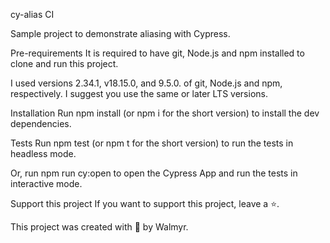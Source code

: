 cy-alias
CI

Sample project to demonstrate aliasing with Cypress.

Pre-requirements
It is required to have git, Node.js and npm installed to clone and run this project.

I used versions 2.34.1, v18.15.0, and 9.5.0. of git, Node.js and npm, respectively. I suggest you use the same or later LTS versions.

Installation
Run npm install (or npm i for the short version) to install the dev dependencies.

Tests
Run npm test (or npm t for the short version) to run the tests in headless mode.

Or, run npm run cy:open to open the Cypress App and run the tests in interactive mode.

Support this project
If you want to support this project, leave a ⭐.

This project was created with 💚 by Walmyr.
